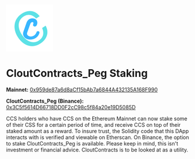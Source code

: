 [![CCSLOGO](https://raw.githubusercontent.com/CloutContracts/cloutcontracts.github.io/main/assets/images/c-128x128.png)](https://cloutcontracts.net)
# CloutContracts_Peg Staking
**Mainnet:** [0x959de87a6d8aCf15bAb7a6844A432135A168F990](https://etherscan.io/address/0x959de87a6d8acf15bab7a6844a432135a168f990)

**CloutContracts_Peg (Binance):** [0x3C5f5614D66718DD0F2cC98c5f84a20e19D5085D](https://bscscan.com/address/0x3C5f5614D66718DD0F2cC98c5f84a20e19D5085D)

CCS holders who have CCS on the Ethereum Mainnet can now stake some of their CSS for a certain period of time, and receive CCS on top of their staked amount as a reward. To insure trust, the Solidity code that this DApp interacts with is verified and viewable on Etherscan. On Binance, the option to stake CloutContracts_Peg is available. Please keep in mind, this isn't investment or financial advice. CloutContracts is to be looked at as a utility.

